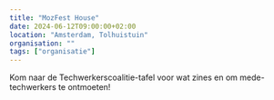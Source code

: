 ```yaml
---
title: "MozFest House"
date: 2024-06-12T09:00:00+02:00
location: "Amsterdam, Tolhuistuin"
organisation: ""
tags: ["organisatie"]
---
```


Kom naar de Techwerkerscoalitie-tafel voor wat zines en om mede-techwerkers te ontmoeten!
